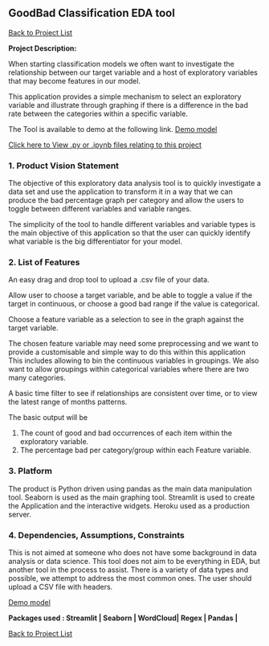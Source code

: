 ## GoodBad Classification EDA tool

[Back to Project List](http://emilevdheyde.github.io/)

**Project Description:** 

When starting classification models we often want to investigate the relationship between our target variable and a host of exploratory variables that may become features in our model. 

This application provides a simple mechanism to select an exploratory variable and illustrate through graphing if there is a difference in the bad rate between the categories within a specific variable. 

The Tool is available to demo at the following link.
[Demo model](https://goodbadclassification-eda.herokuapp.com/)

[Click here to View .py or .ipynb files relating to this project](https://github.com/EmileVdHeyde/GoodBadEDA)

### 1. Product Vision Statement

The objective of this exploratory data analysis tool is to quickly investigate a data set and use the application to transform it in a way that we can produce the bad percentage graph per category and allow the users to toggle between different variables and variable ranges. 

The simplicity of the tool to handle different variables and variable types is the main objective of this application so that the user can quickly identify what variable is the big differentiator for your model. 

### 2. List of Features

An easy drag and drop tool to upload a .csv file of your data. 

Allow user to choose a target variable, and be able to toggle a value if the target in continuous, or choose a good bad range if the value is categorical.

Choose a feature variable as a selection to see in the graph against the target variable. 

The chosen feature variable may need some preprocessing and we want to provide a customisable and simple way to do this within this application This includes allowing to bin the continuous variables in groupings. We also want to allow groupings within categorical variables where there are two many categories. 

A basic time filter to see if relationships are consistent over time, or to view the latest range of months patterns. 

The basic output will be 
1. The count of good and bad occurrences of each item within the exploratory variable. 
2. The percentage bad per category/group within each Feature variable. 


### 3. Platform

The product is Python driven using pandas as the main data manipulation tool.
Seaborn is used as the main graphing tool. 
Streamlit is used to create the Application and the interactive widgets. 
Heroku used as a production server. 

### 4. Dependencies, Assumptions, Constraints

This is not aimed at someone who does not have some background in data analysis or data science.
This tool does not aim to be everything in EDA, but another tool in the process to assist. 
There is a variety of data types and possible, we attempt to address the most common ones. 
The user should upload a CSV file with headers. 

[Demo model](https://goodbadclassification-eda.herokuapp.com/)

**Packages used :
Streamlit | Seaborn | WordCloud| Regex | Pandas |**

[Back to Project List](http://emilevdheyde.github.io/)
